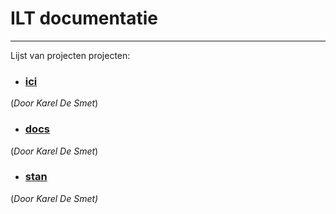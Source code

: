 # ILT documentatie
***
Lijst van projecten projecten:
- ### [ici](/ici) 
(<em>Door Karel De Smet</em>)
- ### [docs](docs) 
(<em>Door Karel De Smet</em>)
- ### [stan](stan) 
(<em>Door Karel De Smet<em>)